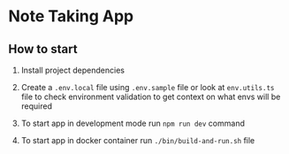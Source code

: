 # Note Taking App

## How to start
1. Install project dependencies

1. Create a `.env.local` file using `.env.sample` file or look at `env.utils.ts` file to check environment validation
to get context on what envs will be required

1. To start app in development mode run `npm run dev` command

2. To start app in docker container run `./bin/build-and-run.sh` file